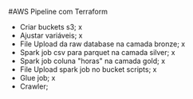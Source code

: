 #AWS Pipeline com Terraform

- Criar buckets s3; x
- Ajustar variáveis; x
- File Upload da raw database na camada bronze; x
- Spark job csv para parquet na camada silver; x
- Spark job coluna "horas" na camada gold; x
- File Upload spark job no bucket scripts; x
- Glue job; x
- Crawler;